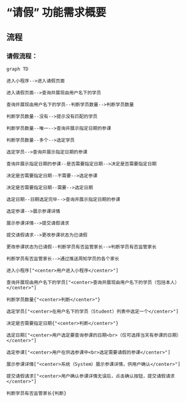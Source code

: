 # “请假” 功能需求概要

## 流程

### 请假流程：

```mermaid
graph TD

进入小程序-->进入请假页面

进入请假页面-->查询并展现由用户名下的学员

查询并展现由用户名下的学员--判断学员数量-->判断学员数量

判断学员数量--没有-->提示没有匹配的学员

判断学员数量--唯一-->查询并展示指定日期的参课

判断学员数量--多个-->选定学员

选定学员-->查询并展示指定日期的参课

查询并展示指定日期的参课--是否需要指定日期-->决定是否需要指定日期

决定是否需要指定日期--不需要-->选定参课

决定是否需要指定日期--需要-->选定日期

选定日期--日期选定完毕-->查询并展示指定日期的参课

选定参课-->展示参课详情

展示参课详情-->提交请假请求

提交请假请求-->更改参课状态为已请假

更改参课状态为已请假--判断学员有否监管家长-->判断学员有否监管家长

判断学员有否监管家长-->通过推送周知学员的各个家长

进入小程序["<center>用户进入小程序</center>"]

查询并展现由用户名下的学员["<center>查询并展现由用户名下的学员（包括本人）</center>"]

判断学员数量{"<center>判断</center>"}

选定学员["<center>在用户名下的学员（Student）列表中选定一个</center>"]

决定是否需要指定日期{"<center>判断</center>"}

选定日期["<center>用户选定要查询参课的日期<br>（仅可选择当天有参课的日期）</center>"]

选定参课["<center>用户在供选参课中<br>选定需要请假的参课</center>"]

展示参课详情["<center>系统（System）展示参课详情，供用户确认</center>"]

提交请假请求["<center>用户确认参课详情无误后，点击确认按钮，提交请假请求</center>"]

判断学员有否监管家长{判断}

```
<!--stackedit_data:
eyJoaXN0b3J5IjpbNzQ0MjE2OTg3LC0zOTU2ODczNjcsLTE0OT
M2OTczNzEsLTE0NjkwOTYxNzksLTEwODk1OTAxOTAsLTEwODk1
OTAxOTAsLTE5NzY0ODgzODQsLTkzMjA4MjI3MiwtMTM5Nzc3MD
Y0NCwyMTAyOTY5MDUzLC0xNTQ5NTU3NjIwLDEzNDcxODc3NDYs
MzE0Nzk3OTU1LC01Mjk1ODIyNCwxMTAyMzY5NTMsODQyNDA1MD
A2LDE5NDk4OTUxNTMsLTM5MzQ2NzU5MiwtMTI4ODIxMjYxMywx
OTY5NTc4NDYxXX0=
-->
